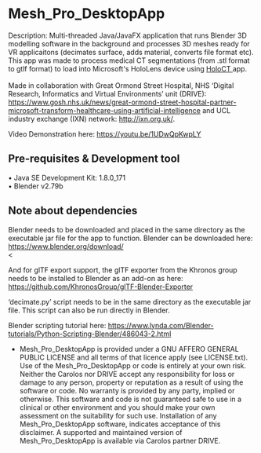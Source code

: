 # Mesh_Pro_DesktopApp

Description: Multi-threaded Java/JavaFX application that runs Blender 3D modelling software in the background and processes 3D meshes ready for VR applicaitons (decimates surface, adds material, converts file format etc). This app was made to process medical CT segmentations (from .stl format to gtlf format) to load into Microsoft's HoloLens device using <a href=https://github.com/CaroloS/HoloCT >HoloCT </a> app. <br> <br>
Made in collaboration with Great Ormond Street Hospital, NHS ‘Digital Research, Informatics and Virtual Environments’ unit (DRIVE): https://www.gosh.nhs.uk/news/great-ormond-street-hospital-partner-microsoft-transform-healthcare-using-artificial-intelligence and UCL industry exchange (IXN) network: http://ixn.org.uk/. 

Video Demonstration here: https://youtu.be/1UDwQpKwpLY

## Pre-requisites & Development tool
•	Java SE Development Kit:  1.8.0_171 <br>
•	Blender v2.79b

## Note about dependencies
Blender needs to be downloaded and placed in the same directory as the executable jar file for the app to function. Blender can be downloaded here: https://www.blender.org/download/<br><

And for glTF export support, the glTF exporter from the Khronos group needs to be installed to Blender as an add-on as here:
https://github.com/KhronosGroup/glTF-Blender-Exporter <br>

‘decimate.py’ script needs to be in the same directory as the executable jar file. This script can also be run directly in Blender. <br>

Blender scripting tutorial here: https://www.lynda.com/Blender-tutorials/Python-Scripting-Blender/486043-2.html

* Mesh_Pro_DesktopApp is provided under a GNU AFFERO GENERAL PUBLIC LICENSE and all terms of that licence apply (see LICENSE.txt). Use of the Mesh_Pro_DesktopApp or code is entirely at your own risk. Neither the Carolos nor DRIVE accept any responsibility for loss or damage to any person, property or reputation as a result of using the software or code. No warranty is provided by any party, implied or otherwise. This software and code is not guaranteed safe to use in a clinical or other environment and you should make your own assessment on the suitability for such use. Installation of any Mesh_Pro_DesktopApp software, indicates acceptance of this disclaimer. A supported and maintained version of Mesh_Pro_DesktopApp is available via Carolos partner DRIVE.
